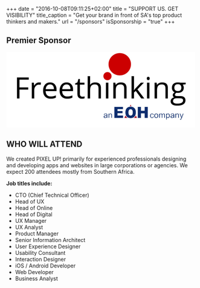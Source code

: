 +++
date = "2016-10-08T09:11:25+02:00"
title = "SUPPORT US. GET VISIBILITY"
title_caption = "Get your brand in front of SA's top product thinkers and makers."
url = "/sponsors"
isSponsorship = "true"
+++

## Premier Sponsor
![FreeThinking](/img/freethinking.png)


## WHO WILL ATTEND
We created PIXEL UP! primarily for experienced professionals designing and developing apps and websites in large corporations or agencies. We expect 200 attendees mostly from Southern Africa.

**Job titles include:**

- CTO (Chief Technical Officer)
- Head of UX
- Head of Online
- Head of Digital
- UX Manager
- UX Analyst
- Product Manager
- Senior Information Architect
- User Experience Designer
- Usability Consultant
- Interaction Designer
- iOS / Android Developer
- Web Developer
- Business Analyst
